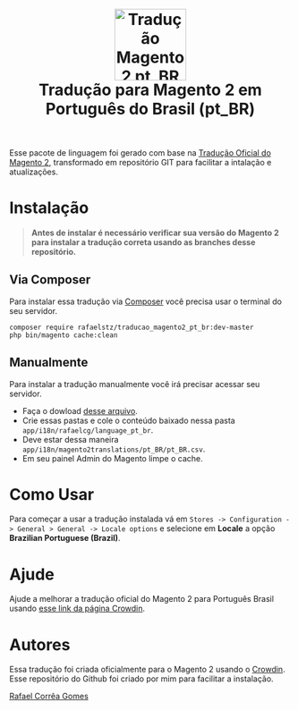<h1 align="center">
  <br>
    <img src="https://i.imgur.com/d8QEHRb.png" alt="Tradução Magento 2 pt_BR" width="128" height="128" title="Tradução Magento 2 pt_BR"/> 
  <br>
  Tradução para Magento 2 em Português do Brasil (pt_BR)
  <br>
  <br>
</h1>


Esse pacote de linguagem foi gerado com base na [Tradução Oficial do Magento 2](https://crowdin.com/project/magento-2/pt-BR), transformado em repositório GIT para facilitar a intalação e atualizações.

# Instalação

> **Antes de instalar é necessário verificar sua versão do Magento 2 para instalar a tradução correta usando as branches desse repositório.**

## Via Composer 

Para instalar essa tradução via [Composer](https://getcomposer.org) você precisa usar o terminal do seu servidor.

```
composer require rafaelstz/traducao_magento2_pt_br:dev-master
php bin/magento cache:clean
```

## Manualmente

Para instalar a tradução manualmente você irá precisar acessar seu servidor.

* Faça o dowload  [desse arquivo](https://github.com/rafaelstz/traducao_magento2_pt_br/archive/master.zip).
* Crie essas pastas e cole o conteúdo baixado nessa pasta `app/i18n/rafaelcg/language_pt_br`.
* Deve estar dessa maneira `app/i18n/magento2translations/pt_BR/pt_BR.csv`.
* Em seu painel Admin do Magento limpe o cache.

# Como Usar

Para começar a usar a tradução instalada vá em `Stores -> Configuration -> General > General -> Locale options` e selecione em **Locale** a opção **Brazilian Portuguese (Brazil)**.

# Ajude

Ajude a melhorar a tradução oficial do Magento 2 para Português Brasil usando [esse link da página Crowdin](https://crowdin.com/project/magento-2/pt-BR).

# Autores
Essa tradução foi criada oficialmente para o Magento 2 usando o [Crowdin](https://crowdin.com/project/magento-2).
Esse repositório do Github foi criado por mim para facilitar a instalação.

[Rafael Corrêa Gomes](https://github.com/rafaelstz)
